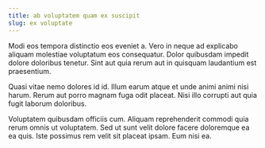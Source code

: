 ```yaml
---
title: ab voluptatem quam ex suscipit
slug: ex voluptate
---
```


Modi eos tempora distinctio eos eveniet a. Vero in neque ad explicabo aliquam molestiae voluptatum eos consequatur. Dolor quibusdam impedit dolore doloribus tenetur. Sint aut quia rerum aut in quisquam laudantium est praesentium.

Quasi vitae nemo dolores id id. Illum earum atque et unde animi animi nisi harum. Rerum aut porro magnam fuga odit placeat. Nisi illo corrupti aut quia fugit laborum doloribus.

Voluptatem quibusdam officiis cum. Aliquam reprehenderit commodi quia rerum omnis ut voluptatem. Sed ut sunt velit dolore facere doloremque ea ea quis. Iste possimus rem velit sit placeat ipsam. Eum nisi ea.
